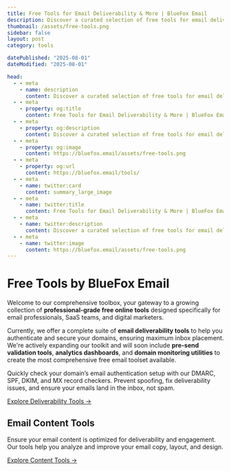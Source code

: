 ```yaml
---
title: Free Tools for Email Deliverability & More | BlueFox Email
description: Discover a curated selection of free tools for email deliverability, authentication, and productivity. Enhance your email performance and workflow with BlueFox Email's powerful utilities.
thumbnail: /assets/free-tools.png
sidebar: false
layout: post
category: tools

datePublished: "2025-08-01"
dateModified: "2025-08-01"

head:
  - - meta
    - name: description
      content: Discover a curated selection of free tools for email deliverability, authentication, and productivity. Enhance your email performance and workflow with BlueFox Email's powerful utilities.
  - - meta
    - property: og:title
      content: Free Tools for Email Deliverability & More | BlueFox Email
  - - meta
    - property: og:description
      content: Discover a curated selection of free tools for email deliverability, authentication, and productivity. Enhance your email performance and workflow with BlueFox Email's powerful utilities.
  - - meta
    - property: og:image
      content: https://bluefox.email/assets/free-tools.png
  - - meta
    - property: og:url
      content: https://bluefox.email/tools/
  - - meta
    - name: twitter:card
      content: summary_large_image
  - - meta
    - name: twitter:title
      content: Free Tools for Email Deliverability & More | BlueFox Email
  - - meta
    - name: twitter:description
      content: Discover a curated selection of free tools for email deliverability, authentication, and productivity. Enhance your email performance and workflow with BlueFox Email's powerful utilities.
  - - meta
    - name: twitter:image
      content: https://bluefox.email/assets/free-tools.png
---
```


# Free Tools by BlueFox Email

Welcome to our comprehensive toolbox, your gateway to a growing collection of **professional-grade free online tools** designed specifically for email professionals, SaaS teams, and digital marketers.

Currently, we offer a complete suite of **email deliverability tools** to help you authenticate and secure your domains, ensuring maximum inbox placement. We're actively expanding our toolkit and will soon include **pre-send validation tools**, **analytics dashboards**, and **domain monitoring utilities** to create the most comprehensive free email toolset available.

Quickly check your domain’s email authentication setup with our DMARC, SPF, DKIM, and MX record checkers. Prevent spoofing, fix deliverability issues, and ensure your emails land in the inbox, not spam.

[Explore Deliverability Tools →](/tools/deliverability/index.md)

## Email Content Tools

Ensure your email content is optimized for deliverability and engagement. Our tools help you analyze and improve your email copy, layout, and design.

[Explore Content Tools →](/tools/content/index.md)